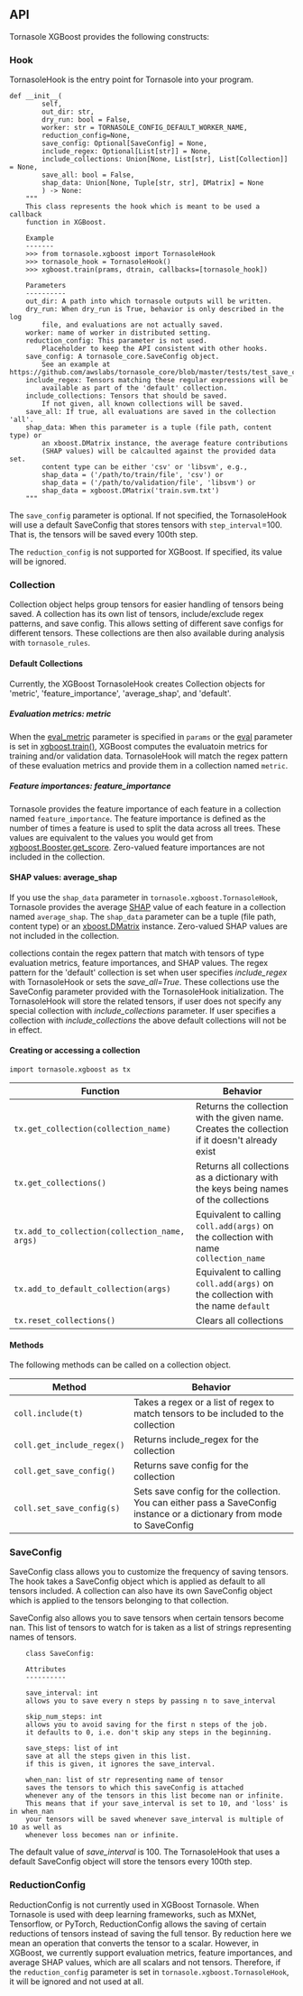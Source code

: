 ## API

Tornasole XGBoost provides the following constructs:

### Hook
TornasoleHook is the entry point for Tornasole into your program.

```
def __init__(
        self,
        out_dir: str,
        dry_run: bool = False,
        worker: str = TORNASOLE_CONFIG_DEFAULT_WORKER_NAME,
        reduction_config=None,
        save_config: Optional[SaveConfig] = None,
        include_regex: Optional[List[str]] = None,
        include_collections: Union[None, List[str], List[Collection]] = None,
        save_all: bool = False,
        shap_data: Union[None, Tuple[str, str], DMatrix] = None
        ) -> None:
    """
    This class represents the hook which is meant to be used a callback
    function in XGBoost.

    Example
    -------
    >>> from tornasole.xgboost import TornasoleHook
    >>> tornasole_hook = TornasoleHook()
    >>> xgboost.train(prams, dtrain, callbacks=[tornasole_hook])

    Parameters
    ----------
    out_dir: A path into which tornasole outputs will be written.
    dry_run: When dry_run is True, behavior is only described in the log
        file, and evaluations are not actually saved.
    worker: name of worker in distributed setting.
    reduction_config: This parameter is not used.
        Placeholder to keep the API consistent with other hooks.
    save_config: A tornasole_core.SaveConfig object.
        See an example at https://github.com/awslabs/tornasole_core/blob/master/tests/test_save_config.py
    include_regex: Tensors matching these regular expressions will be
        available as part of the 'default' collection.
    include_collections: Tensors that should be saved.
        If not given, all known collections will be saved.
    save_all: If true, all evaluations are saved in the collection 'all'.
    shap_data: When this parameter is a tuple (file path, content type) or
        an xboost.DMatrix instance, the average feature contributions
        (SHAP values) will be calcaulted against the provided data set.
        content type can be either 'csv' or 'libsvm', e.g.,
        shap_data = ('/path/to/train/file', 'csv') or
        shap_data = ('/path/to/validation/file', 'libsvm') or
        shap_data = xgboost.DMatrix('train.svm.txt')
    """
```

The `save_config` parameter is optional. If not specified, the TornasoleHook
will use a default SaveConfig that stores tensors with `step_interval`=100.
That is, the tensors will be saved every 100th step.

The `reduction_config` is not supported for XGBoost. If specified, its value
will be ignored.

### Collection

Collection object helps group tensors for easier handling of tensors being saved. 
A collection has its own list of tensors, include/exclude regex patterns, and save config. 
This allows setting of different save configs for different tensors. 
These collections are then also available during analysis with `tornasole_rules`. 

#### Default Collections
Currently, the XGBoost TornasoleHook creates Collection objects for
'metric', 'feature\_importance', 'average\_shap', and 'default'.

##### Evaluation metrics: metric
When the [eval\_metric](https://xgboost.readthedocs.io/en/latest/parameter.html#learning-task-parameters)
parameter is specified in `params` or the [eval](https://xgboost.readthedocs.io/en/latest/python/python_api.html#xgboost.train)
parameter is set in [xgboost.train()](https://xgboost.readthedocs.io/en/latest/python/python_api.html#xgboost.train),
XGBoost computes the evaluatoin metrics for training and/or validation data.
TornasoleHook will match the regex pattern of these evaluation metrics
and provide them in a collection named `metric`.

##### Feature importances: feature\_importance
Tornasole provides the feature importance of each feature in a collection named
`feature_importance`.
The feature importance is defined as the number of times a feature is used to
split the data across all trees.
These values are equivalent to the values you would get from
[xgboost.Booster.get\_score](https://xgboost.readthedocs.io/en/latest/python/python_api.html#xgboost.Booster.get_score).
Zero-valued feature importances are not included in the collection.

#### SHAP values: average\_shap
If you use the `shap_data` parameter in `tornasole.xgboost.TornasoleHook`,
Tornasole provides the average [SHAP](https://github.com/slundberg/shap) value
of each feature in a collection named `average_shap`.
The `shap_data` parameter can be a tuple (file path, content type) or an
[xboost.DMatrix](https://xgboost.readthedocs.io/en/latest/python/python_api.html#xgboost.DMatrix)
instance.
Zero-valued SHAP values are not included in the collection.

collections contain the regex pattern that match with tensors of type
evaluation metrics, feature importances, and SHAP values. The regex pattern for
the 'default' collection is set when user specifies *include\_regex* with
TornasoleHook or sets the *save_all=True*.  These collections use the SaveConfig
parameter provided with the TornasoleHook initialization. The TornasoleHook
will store the related tensors, if user does not specify any special collection 
with *include\_collections* parameter. If user specifies a collection with 
*include\_collections* the above default collections will not be in effect. 

#### Creating or accessing a collection

```
import tornasole.xgboost as tx
```

| Function |  Behavior |
|----|----|
| ```tx.get_collection(collection_name)```  |  Returns the collection with the given name. Creates the collection if it doesn't already exist |
| ```tx.get_collections()```  |  Returns all collections as a dictionary with the keys being names of the collections |
| ```tx.add_to_collection(collection_name, args)```  | Equivalent to calling `coll.add(args)` on the collection with name `collection_name` |
| ```tx.add_to_default_collection(args)```  | Equivalent to calling `coll.add(args)` on the collection with the name `default`|
| ```tx.reset_collections()```  | Clears all collections |

#### Methods

The following methods can be called on a collection object.


| Method  |  Behavior |
|----|----|
| ```coll.include(t)```  |  Takes a regex or a list of regex to match tensors to be included to the collection |
| ```coll.get_include_regex()```  | Returns include_regex for the collection  |
| ```coll.get_save_config()```  | Returns save config for the collection  |
| ```coll.set_save_config(s)```  | Sets save config for the collection. You can either pass a SaveConfig instance or a dictionary from mode to SaveConfig |

### SaveConfig

SaveConfig class allows you to customize the frequency of saving tensors. 
The hook takes a SaveConfig object which is applied as 
default to all tensors included. 
A collection can also have its own SaveConfig object which is applied 
to the tensors belonging to that collection.

SaveConfig also allows you to save tensors when certain tensors become nan. 
This list of tensors to watch for is taken as a list of strings representing names of tensors.

```
    class SaveConfig:
    
    Attributes
    ----------
    
    save_interval: int
    allows you to save every n steps by passing n to save_interval  
    
    skip_num_steps: int
    allows you to avoid saving for the first n steps of the job.
    it defaults to 0, i.e. don't skip any steps in the beginning.
    
    save_steps: list of int
    save at all the steps given in this list.
    if this is given, it ignores the save_interval.
    
    when_nan: list of str representing name of tensor
    saves the tensors to which this saveConfig is attached
    whenever any of the tensors in this list become nan or infinite.
    This means that if your save_interval is set to 10, and 'loss' is in when_nan
    your tensors will be saved whenever save_interval is multiple of 10 as well as
    whenever loss becomes nan or infinite.
```  

The default value of _save\_interval_ is 100. The TornasoleHook that uses a default SaveConfig object will store the tensors every 100th step.

### ReductionConfig 

ReductionConfig is not currently used in XGBoost Tornasole.
When Tornasole is used with deep learning frameworks, such as MXNet,
Tensorflow, or PyTorch, ReductionConfig allows the saving of certain
reductions of tensors instead of saving the full tensor.
By reduction here we mean an operation that converts the tensor to a scalar.
However, in XGBoost, we currently support evaluation metrics, feature
importances, and average SHAP values, which are all scalars and not tensors.
Therefore, if the `reduction_config` parameter is set in
`tornasole.xgboost.TornasoleHook`, it will be ignored and not used at all.
